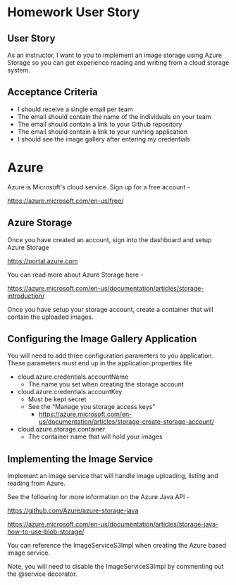 # Homework User Story

## User Story
As an instructor, I want to you to implement an image storage using Azure
Storage so you can get experience reading and writing from a cloud storage
system.

## Acceptance Criteria
* I should receive a single email per team
* The email should contain the name of the individuals on your team
* The email should contain a link to your Github repository
* The email should contain a link to your running application
* I should see the image gallery after entering my credentials

# Azure
Azure is Microsoft's cloud service.  Sign up for a free account -

https://azure.microsoft.com/en-us/free/

## Azure Storage
Once you have created an account, sign into the dashboard and setup Azure
Storage

https://portal.azure.com

You can read more about Azure Storage here -

https://azure.microsoft.com/en-us/documentation/articles/storage-introduction/

Once you have setup your storage account, create a container that will contain
the uploaded images.

## Configuring the Image Gallery Application
You will need to add three configuration parameters to you application.  These
parameters must end up in the application.properties file

* cloud.azure.credentials.accountName
    * The name you set when creating the storage account
* cloud.azure.credentials.accountKey
    * Must be kept secret
    * See the "Manage you storage access keys"
        * https://azure.microsoft.com/en-us/documentation/articles/storage-create-storage-account/
* cloud.azure.storage.container
    * The container name that will hold your images


## Implementing the Image Service
Implement an image service that will handle image uploading, listing and reading from Azure.

See the following for more information on the Azure Java API -

https://github.com/Azure/azure-storage-java

https://azure.microsoft.com/en-us/documentation/articles/storage-java-how-to-use-blob-storage/

You can reference the ImageServiceS3Impl when creating the Azure based image service.

Note, you will need to disable the ImageServiceS3Impl by commenting out the @service decorator.
